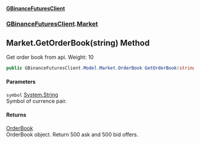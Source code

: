 #### [GBinanceFuturesClient](./index.md 'index')
### [GBinanceFuturesClient](./GBinanceFuturesClient.md 'GBinanceFuturesClient').[Market](./GBinanceFuturesClient-Market.md 'GBinanceFuturesClient.Market')
## Market.GetOrderBook(string) Method
Get order book from api. Weight: 10  
```csharp
public GBinanceFuturesClient.Model.Market.OrderBook GetOrderBook(string symbol);
```
#### Parameters
<a name='GBinanceFuturesClient-Market-GetOrderBook(string)-symbol'></a>
`symbol` [System.String](https://docs.microsoft.com/en-us/dotnet/api/System.String 'System.String')  
Symbol of currence pair.  
  
#### Returns
[OrderBook](./GBinanceFuturesClient-Model-Market-OrderBook.md 'GBinanceFuturesClient.Model.Market.OrderBook')  
OrderBook object. Return 500 ask and 500 bid offers.  

